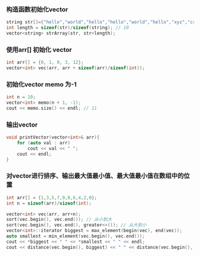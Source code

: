 ### 构造函数初始化vector<string>
```C++
string str[]={"hello","world","hello","hello","world","hello","xyz","csl","edg","rng"};
int length = sizeof(str)/sizeof(string); // 10
vector<string> strArray(str, str+length);
```
### 使用arr[] 初始化 vector<int>
```C++
int arr[] = {0, 1, 0, 3, 12};
vector<int> vec(arr, arr + sizeof(arr)/sizeof(int));
```
### 初始化vector memo 为-1
```C++
int n = 10;
vector<int> memo(n + 1, -1);
cout << memo.size() << endl; // 11
```
### 输出vector<int>
```C++
void printVector(vector<int>& arr){
    for (auto val : arr)
        cout << val << " ";
    cout << endl;
} 
```
### 对vector<int>进行排序、输出最大值最小值、最大值最小值在数组中的位置
```C++
int arr[] = {1,3,5,7,9,8,6,4,2,0};
int n = sizeof(arr)/sizeof(int);

vector<int> vec(arr, arr+n);
sort(vec.begin(), vec.end()); // 从小到大
sort(vec.begin(), vec.end(), greater<>()); // 从大到小
vector<int>::iterator biggest = max_element(begin(vec), end(vec));
auto smallest = min_element(vec.begin(), vec.end());
cout << *biggest << " " << *smallest << " " << endl;
cout << distance(vec.begin(), biggest) << " " << distance(vec.begin(), smallest) << endl;
```
